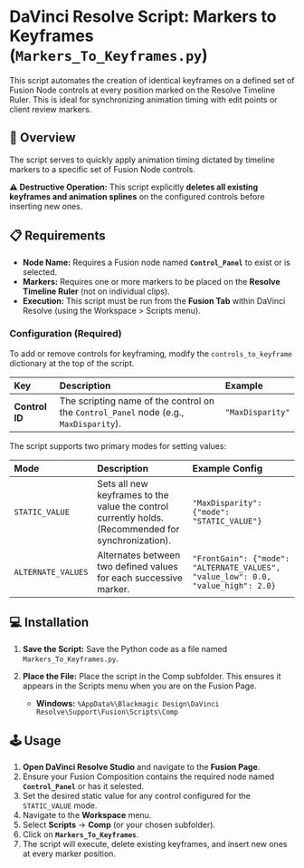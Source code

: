 
# DaVinci Resolve Script: Markers to Keyframes (`Markers_To_Keyframes.py`)

This script automates the creation of identical keyframes on a defined set of Fusion Node controls at every position marked on the Resolve Timeline Ruler. This is ideal for synchronizing animation timing with edit points or client review markers.

## 🚀 Overview

The script serves to quickly apply animation timing dictated by timeline markers to a specific set of Fusion Node controls.

**⚠️ Destructive Operation:** This script explicitly **deletes all existing keyframes and animation splines** on the configured controls before inserting new ones.

## 📋 Requirements

*   **Node Name:** Requires a Fusion node named **`Control_Panel`** to exist or is selected.
*   **Markers:** Requires one or more markers to be placed on the **Resolve Timeline Ruler** (not on individual clips).
*   **Execution:** This script must be run from the **Fusion Tab** within DaVinci Resolve (using the Workspace > Scripts menu).

### Configuration (Required)

To add or remove controls for keyframing, modify the `controls_to_keyframe` dictionary at the top of the script.

| Key | Description | Example |
| :--- | :--- | :--- |
| **Control ID** | The scripting name of the control on the `Control_Panel` node (e.g., `MaxDisparity`). | `"MaxDisparity"` |

The script supports two primary modes for setting values:

| Mode | Description | Example Config |
| :--- | :--- | :--- |
| `STATIC_VALUE` | Sets all new keyframes to the value the control currently holds. (Recommended for synchronization). | `"MaxDisparity": {"mode": "STATIC_VALUE"}` |
| `ALTERNATE_VALUES` | Alternates between two defined values for each successive marker. | `"FrontGain": {"mode": "ALTERNATE_VALUES", "value_low": 0.0, "value_high": 2.0}` |

## 💻 Installation

1.  **Save the Script:** Save the Python code as a file named `Markers_To_Keyframes.py`.
2.  **Place the File:** Place the script in the Comp subfolder. This ensures it appears in the Scripts menu when you are on the Fusion Page.

    *   **Windows:** `%AppData%\Blackmagic Design\DaVinci Resolve\Support\Fusion\Scripts\Comp`

## 🕹️ Usage

1.  **Open DaVinci Resolve Studio** and navigate to the **Fusion Page**.
2.  Ensure your Fusion Composition contains the required node named **`Control_Panel`** or has it selested.
3.  Set the desired static value for any control configured for the `STATIC_VALUE` mode.
4.  Navigate to the **Workspace** menu.
5.  Select **Scripts** -> **Comp** (or your chosen subfolder).
6.  Click on **`Markers_To_Keyframes`**.
7.  The script will execute, delete existing keyframes, and insert new ones at every marker position.